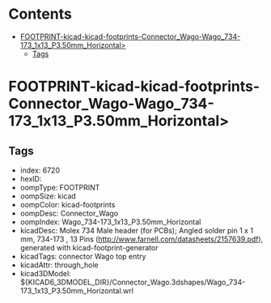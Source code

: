 



Contents
========

* [FOOTPRINT-kicad-kicad-footprints-Connector_Wago-Wago_734-173_1x13_P3.50mm_Horizontal>](#footprint-kicad-kicad-footprints-connector_wago-wago_734-173_1x13_p350mm_horizontal)
	* [Tags](#tags)

# FOOTPRINT-kicad-kicad-footprints-Connector_Wago-Wago_734-173_1x13_P3.50mm_Horizontal>

## Tags

- index: 6720
- hexID: 
- oompType: FOOTPRINT
- oompSize: kicad
- oompColor: kicad-footprints
- oompDesc: Connector_Wago
- oompIndex: Wago_734-173_1x13_P3.50mm_Horizontal
- kicadDesc: Molex 734 Male header (for PCBs); Angled solder pin 1 x 1 mm, 734-173 , 13 Pins (http://www.farnell.com/datasheets/2157639.pdf), generated with kicad-footprint-generator
- kicadTags: connector Wago  top entry
- kicadAttr: through_hole
- kicad3DModel: ${KICAD6_3DMODEL_DIR}/Connector_Wago.3dshapes/Wago_734-173_1x13_P3.50mm_Horizontal.wrl
